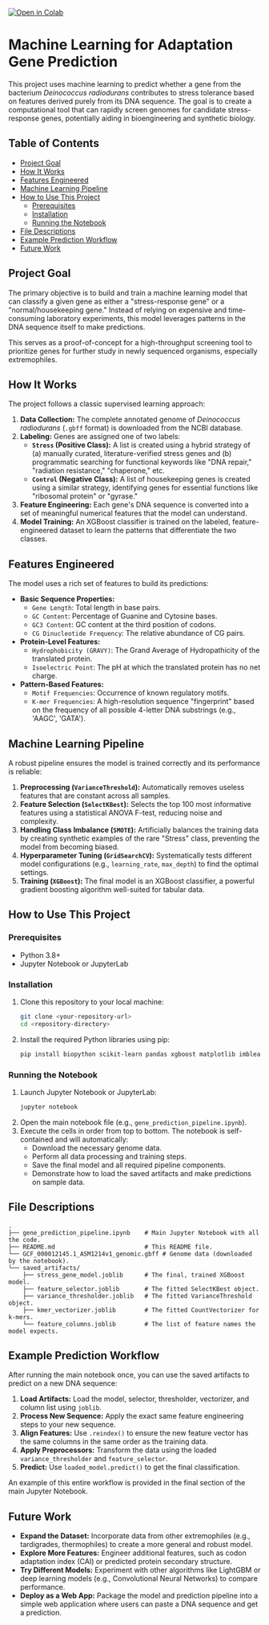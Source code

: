 [![Open in Colab](https://colab.research.google.com/assets/colab-badge.svg)](https://colab.research.google.com/drive/1jQbwFb-HLqWTv7pHwN9mDyGylIdVTp4w?usp=sharing)
# Machine Learning for Adaptation Gene Prediction

This project uses machine learning to predict whether a gene from the bacterium *Deinococcus radiodurans* contributes to stress tolerance based on features derived purely from its DNA sequence. The goal is to create a computational tool that can rapidly screen genomes for candidate stress-response genes, potentially aiding in bioengineering and synthetic biology.

## Table of Contents
- [Project Goal](#project-goal)
- [How It Works](#how-it-works)
- [Features Engineered](#features-engineered)
- [Machine Learning Pipeline](#machine-learning-pipeline)
- [How to Use This Project](#how-to-use-this-project)
  - [Prerequisites](#prerequisites)
  - [Installation](#installation)
  - [Running the Notebook](#running-the-notebook)
- [File Descriptions](#file-descriptions)
- [Example Prediction Workflow](#example-prediction-workflow)
- [Future Work](#future-work)

## Project Goal

The primary objective is to build and train a machine learning model that can classify a given gene as either a "stress-response gene" or a "normal/housekeeping gene." Instead of relying on expensive and time-consuming laboratory experiments, this model leverages patterns in the DNA sequence itself to make predictions.

This serves as a proof-of-concept for a high-throughput screening tool to prioritize genes for further study in newly sequenced organisms, especially extremophiles.

## How It Works

The project follows a classic supervised learning approach:

1.  **Data Collection:** The complete annotated genome of *Deinococcus radiodurans* (`.gbff` format) is downloaded from the NCBI database.
2.  **Labeling:** Genes are assigned one of two labels:
    *   **`Stress` (Positive Class):** A list is created using a hybrid strategy of (a) manually curated, literature-verified stress genes and (b) programmatic searching for functional keywords like "DNA repair," "radiation resistance," "chaperone," etc.
    *   **`Control` (Negative Class):** A list of housekeeping genes is created using a similar strategy, identifying genes for essential functions like "ribosomal protein" or "gyrase."
3.  **Feature Engineering:** Each gene's DNA sequence is converted into a set of meaningful numerical features that the model can understand.
4.  **Model Training:** An XGBoost classifier is trained on the labeled, feature-engineered dataset to learn the patterns that differentiate the two classes.

## Features Engineered

The model uses a rich set of features to build its predictions:

-   **Basic Sequence Properties:**
    -   `Gene Length`: Total length in base pairs.
    -   `GC Content`: Percentage of Guanine and Cytosine bases.
    -   `GC3 Content`: GC content at the third position of codons.
    -   `CG Dinucleotide Frequency`: The relative abundance of CG pairs.
-   **Protein-Level Features:**
    -   `Hydrophobicity (GRAVY)`: The Grand Average of Hydropathicity of the translated protein.
    -   `Isoelectric Point`: The pH at which the translated protein has no net charge.
-   **Pattern-Based Features:**
    -   `Motif Frequencies`: Occurrence of known regulatory motifs.
    -   `K-mer Frequencies`: A high-resolution sequence "fingerprint" based on the frequency of all possible 4-letter DNA substrings (e.g., 'AAGC', 'GATA').

## Machine Learning Pipeline

A robust pipeline ensures the model is trained correctly and its performance is reliable:

1.  **Preprocessing (`VarianceThreshold`):** Automatically removes useless features that are constant across all samples.
2.  **Feature Selection (`SelectKBest`):** Selects the top 100 most informative features using a statistical ANOVA F-test, reducing noise and complexity.
3.  **Handling Class Imbalance (`SMOTE`):** Artificially balances the training data by creating synthetic examples of the rare "Stress" class, preventing the model from becoming biased.
4.  **Hyperparameter Tuning (`GridSearchCV`):** Systematically tests different model configurations (e.g., `learning_rate`, `max_depth`) to find the optimal settings.
5.  **Training (`XGBoost`):** The final model is an XGBoost classifier, a powerful gradient boosting algorithm well-suited for tabular data.

## How to Use This Project

### Prerequisites
- Python 3.8+
- Jupyter Notebook or JupyterLab

### Installation
1.  Clone this repository to your local machine:
    ```bash
    git clone <your-repository-url>
    cd <repository-directory>
    ```

2.  Install the required Python libraries using pip:
    ```bash
    pip install biopython scikit-learn pandas xgboost matplotlib imblearn joblib
    ```

### Running the Notebook
1.  Launch Jupyter Notebook or JupyterLab:
    ```bash
    jupyter notebook
    ```
2.  Open the main notebook file (e.g., `gene_prediction_pipeline.ipynb`).
3.  Execute the cells in order from top to bottom. The notebook is self-contained and will automatically:
    - Download the necessary genome data.
    - Perform all data processing and training steps.
    - Save the final model and all required pipeline components.
    - Demonstrate how to load the saved artifacts and make predictions on sample data.

## File Descriptions

```
.
├── gene_prediction_pipeline.ipynb    # Main Jupyter Notebook with all the code.
├── README.md                         # This README file.
└── GCF_000012145.1_ASM1214v1_genomic.gbff # Genome data (downloaded by the notebook).
└── saved_artifacts/
    ├── stress_gene_model.joblib      # The final, trained XGBoost model.
    ├── feature_selector.joblib       # The fitted SelectKBest object.
    ├── variance_thresholder.joblib   # The fitted VarianceThreshold object.
    ├── kmer_vectorizer.joblib        # The fitted CountVectorizer for k-mers.
    └── feature_columns.joblib        # The list of feature names the model expects.
```

## Example Prediction Workflow

After running the main notebook once, you can use the saved artifacts to predict on a new DNA sequence:

1.  **Load Artifacts:** Load the model, selector, thresholder, vectorizer, and column list using `joblib`.
2.  **Process New Sequence:** Apply the exact same feature engineering steps to your new sequence.
3.  **Align Features:** Use `.reindex()` to ensure the new feature vector has the same columns in the same order as the training data.
4.  **Apply Preprocessors:** Transform the data using the loaded `variance_thresholder` and `feature_selector`.
5.  **Predict:** Use `loaded_model.predict()` to get the final classification.

An example of this entire workflow is provided in the final section of the main Jupyter Notebook.

## Future Work
- **Expand the Dataset:** Incorporate data from other extremophiles (e.g., tardigrades, thermophiles) to create a more general and robust model.
- **Explore More Features:** Engineer additional features, such as codon adaptation index (CAI) or predicted protein secondary structure.
- **Try Different Models:** Experiment with other algorithms like LightGBM or deep learning models (e.g., Convolutional Neural Networks) to compare performance.
- **Deploy as a Web App:** Package the model and prediction pipeline into a simple web application where users can paste a DNA sequence and get a prediction.

